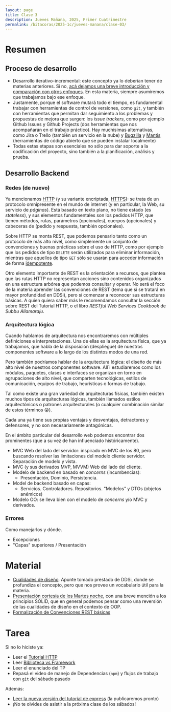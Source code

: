 ```yaml
---
layout: page
title: Clase 3
description: Jueves Mañana, 2025, Primer Cuatrimestre
permalink: /bitacoras/2025-1c/jueves-manana/clase-03/
---
```


# Resumen

## Proceso de desarrollo

 * Desarrollo iterativo-incremental: este concepto ya lo deberían tener de materias anteriores. Si no, [acá dejamos una breve introducción y comparación con otros enfoques](https://docs.google.com/document/d/11PQO8NPSOV4SW0ZwtFsh4RCtWubuEBV6E5qPicqJNKs/edit?tab=t.0#heading=h.bva2amx4ntdf). En esta materia, siempre asumiremos que trabajamos bajo ese enfoque.
 * Justamente, porque el software mutará todo el tiempo, es fundamental trabajar con herramientas de control de versiones, como `git`, y también con herramientas que permitan dar seguimiento a los problemas y propuestas de mejora que surgen: los _issue trackers_, como por ejemplo Github Issues y Github Projects (dos herramientas que nos acompañarán en el trabajo práctico). Hay muchísimas alternativas, como Jira o Trello (también un servicio en la nube) y [Bugzilla](https://www.bugzilla.org/) y [Mantis](https://mantisbt.org/) (herramientas de código abierto que se pueden instalar localmente)
  * Todas estas etapas son esenciales no sólo para dar soporte a la codificación del proyecto, sino también a la planificación, análisis y prueba.


## Desarrollo Backend

### Redes (de nuevo)

Ya mencionamos [HTTP](https://developer.mozilla.org/es/docs/Web/HTTP) (y su variante encriptada, [HTTPS](https://developer.mozilla.org/es/docs/Glossary/HTTPS)): se trata de un protocolo omnipresente en el mundo de internet (y en particular, la Web, su servicio de _páginas_). Está basado en texto plano, no tiene estado (es _stateless_), y sus elementos fundamentales son los pedidos HTTP, que tienen métodos, rutas, parámetros (opcionales), cuerpos (opcionales) y cabeceras de (pedido y respuesta, también opcionales).

Sobre HTTP se monta REST, que podemos pensarlo tanto como un protocolo de más alto nivel, como simplemente un conjunto de convenciones y buenas prácticas sobre el uso de HTTP, como por ejemplo que los pedidos de tipo `DELETE` serán utilizados para eliminar información, mientras que aquellos de tipo `GET` sólo se usarán para acceder información de forma [idempotente](https://developer.mozilla.org/en-US/docs/Glossary/Idempotent).

Otro elemento importante de REST es la orientación a recursos, que plantea que las rutas HTTP no representan acciones sino contenidos organizados en una estructura arbórea que podemos consultar y operar. No será el foco de la materia aprender las convenciones de REST (tema que si se tratará en mayor profundidad en DDSi), pero sí comenzar a reconocer sus estructuras básicas. A quien quiera saber más le recomendamos consultar la sección sobre REST del Tutorial HTTP, o el libro _RESTful Web Services Cookbook_ de _Subbu Allamaraju_.


### Arquitectura lógica

Cuando hablamos de arquitectura nos encontraremos con múltiples definiciones e interpretaciones.  Una de ellas es la arquitectura física,  que ya trabajamos, que habla de la disposición (despliegue) de nuestros componentes software a lo largo de los distintos modos de una red.

Pero también podríamos hablar de la arquitectura lógica: el diseño de más alto nivel de nuestros componentes software. All´i estudiaremos como los módulos, paquetes, clases e interfaces se organizan en torno en agrupaciones de alto nivel, que comparten tecnológicas, estilos de comunicación,  equipos de trabajo, heurísticas o formas de trabajo.

Tal como existe una gran variedad de arquitecturas físicas, también existen muchos tipos de arquitecturas lógicas, también llamados estilos arquitectónicos o patrones arquitecturales (o cualquier combinación similar de estos términos 😛).

Cada una ya tiene sus propias ventajas y desventajas, detractores y defensores, y no son necesariamente antagónicas.

En el ámbito particular del desarrollo web podemos encontrar dos prominentes (que a su vez de han influenciado históricamente).

 * MVC Web del lado del servidor: inspirado en MVC de los 80, pero buscando resolver las limitaciones del modelo cliente servidor. Separación de modelo y vista.
 * MVC (y sus derivados MVP, MVVM) Web del lado del cliente.
 * Modelo de backend en basado en _concerns_ (incumbencias):
    * Presentación, Dominio, Persistencia.
 * Model de backend basado en capas:
    * Servicios. Controladores. Repositorios. "Modelos" y DTOs (objetos anémicos)
 * Modelo OO: se lleva bien con el modelo de _concerns_ y/o MVC y derivados.

### Errores

Como manejarlos y dónde.
  * Excepciones
  * "Capas" superiores / Presentación

# Material

 * [Cualidades de diseño](https://docs.google.com/document/d/14HdvHvS33WqYb6Ak0BGa0IeCTbzeCRSDKs-1Ot-qLDw/edit?tab=t.0). Apunte tomado prestado de DDSi, donde se profundiza el concepto, pero que nos provee un vocabulario útil para la materia.
 * [Presentación cortesía de los Martes noche](https://www.canva.com/design/DAGjWQ_nX6E/_vwL62qHc2FsEnwtYD7j-g/view?utm_content=DAGjWQ_nX6E&utm_campaign=designshare&utm_medium=link2&utm_source=uniquelinks&utlId=hf3334dcf89#5), con una breve mención a los principios SOLID, que en general podemos pensar como una reversión de las cualidades de diseño en el contexto de OOP.
 * [Formalización de Convenciones REST básicas](https://github.com/flbulgarelli/http-tutorial/tree/master/tutorial/es#14-recursos)

# Tarea

Si no lo hiciste ya:

 * Leer el [Tutorial HTTP](https://github.com/flbulgarelli/http-tutorial)
 * Leer [Biblioteca vs Framework](https://docs.google.com/document/d/1D_MCoh4J8kL1MAKNlbDgAMu2nYxri-81nZBYOPFWnO0/edit?tab=t.0#heading=h.6ab0fffv8tld)
 * Leer el enunciado del TP
 * Repasá el video de manejo de Dependencias (`npm`) y flujos de trabajo con `git` del sábado pasado

Además:

 * [Leer la nueva versión del tutorial de express](https://docs.google.com/document/d/1Nn6GMzm7bD9tvVi_wGjLbt8X4KEk5IChzXdPpEFK4vY/edit?tab=t.0#heading=h.halhyllz00mo) (la publicaremos pronto)
 * ¡No te olvides de asistir a la próxima clase de los sábados!